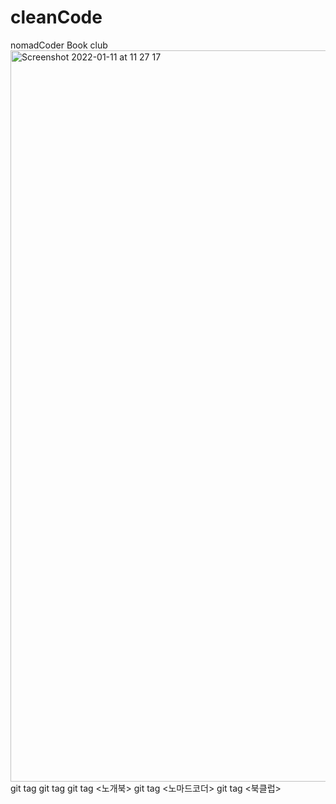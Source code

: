 # cleanCode
nomadCoder Book club
<img width="1170" alt="Screenshot 2022-01-11 at 11 27 17" src="https://user-images.githubusercontent.com/62476041/149776558-970264ce-0e3b-451e-a52b-bc3ad7fb909a.png">
git tag <cleanCode> 
git tag <nomadCoder> 
git tag <노개북>
git tag <노마드코더> 
git tag <북클럽>
